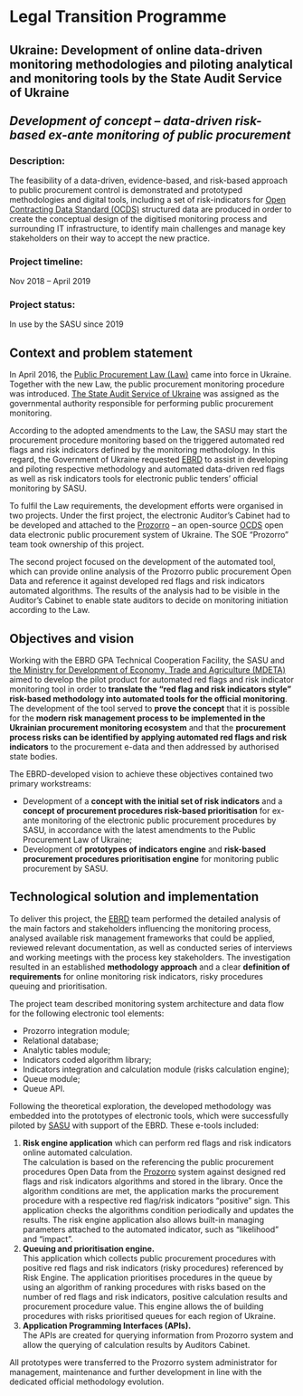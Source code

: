 # Legal Transition Programme

## Ukraine: Development of online data-driven monitoring methodologies and piloting analytical and monitoring tools by the State Audit Service of Ukraine </br> </br> _Development of concept – data-driven risk-based ex-ante monitoring of public procurement_

### Description:
The feasibility of a data-driven, evidence-based, and risk-based approach to public procurement control is demonstrated and prototyped methodologies and digital tools, including a set of risk-indicators for [Open Contracting Data Standard (OCDS)](https://standard.open-contracting.org/latest/en/) structured data are produced in order to create the conceptual design of the digitised monitoring process and surrounding IT infrastructure, to identify main challenges and manage key stakeholders on their way to accept the new practice.

### Project timeline:

Nov 2018 – April 2019

### Project status:
In use by the SASU since 2019

## Context and problem statement
In April 2016, the [Public Procurement Law (Law)](https://zakon.rada.gov.ua/laws/show/922-19) came into force in Ukraine. Together with the new Law, the public procurement monitoring procedure was introduced. [The State Audit Service of Ukraine](http://www.dkrs.gov.ua/kru/en/) was assigned as the governmental authority responsible for performing public procurement monitoring.

According to the adopted amendments to the Law, the SASU may start the procurement procedure monitoring based on the triggered automated red flags and risk indicators defined by the monitoring methodology. In this regard, the Government of Ukraine requested [EBRD](https://www.ebrd.com/home) to assist in developing and piloting respective methodology and automated data-driven red flags as well as risk indicators tools for electronic public tenders’ official monitoring by SASU.

To fulfil the Law requirements, the development efforts were organised in two projects. Under the first project, the electronic Auditor’s Cabinet had to be developed and attached to the [Prozorro](https://prozorro.gov.ua) – an open-source [OCDS](https://standard.open-contracting.org/latest/en/) open data electronic public procurement system of Ukraine. The SOE “Prozorro” team took ownership of this project. 

The second project focused on the development of the automated tool, which can provide online analysis of the Prozorro public procurement Open Data and reference it against developed red flags and risk indicators automated algorithms. The results of the analysis had to be visible in the Auditor’s Cabinet to enable state auditors to decide on monitoring initiation according to the Law.

## Objectives and vision
Working with the EBRD GPA Technical Cooperation Facility, the SASU and [the Ministry for Development of Economy, Trade and Agriculture (MDETA)](https://www.me.gov.ua/?lang=en-GB) aimed to develop the pilot product for automated red flags and risk indicator monitoring tool in order to **translate the “red flag and risk indicators style” risk-based methodology into automated tools for the official monitoring**. The development of the tool served to **prove the concept** that it is possible for the **modern risk management process to be implemented in the Ukrainian procurement monitoring ecosystem** and that the **procurement process risks can be identified by applying automated red flags and risk indicators** to the procurement e-data and then addressed by authorised state bodies.

The EBRD-developed vision to achieve these objectives contained two primary workstreams:
-	Development of a **concept with the initial set of risk indicators** and a **concept of procurement procedures risk-based prioritisation** for ex-ante monitoring of the electronic public procurement procedures by SASU, in accordance with the latest amendments to the Public Procurement Law of Ukraine;
-	Development of **prototypes of indicators engine** and **risk-based procurement procedures prioritisation engine** for monitoring public procurement by SASU.

## Technological solution and implementation
To deliver this project, the [EBRD](https://www.ebrd.com/home) team performed the detailed analysis of the main factors and stakeholders influencing the monitoring process, analysed available risk management frameworks that could be applied, reviewed relevant documentation, as well as conducted series of interviews and working meetings with the process key stakeholders. The investigation resulted in an established **methodology approach** and a clear **definition of requirements** for online monitoring risk indicators, risky procedures queuing and prioritisation.

The project team described monitoring system architecture and data flow for the following electronic tool elements:
-	Prozorro integration module;
-	Relational database;
-	Analytic tables module;
-	Indicators coded algorithm library; 
-	Indicators integration and calculation module (risks calculation engine); 
-	Queue module; 
-	Queue API.

Following the theoretical exploration, the developed methodology was embedded into the prototypes of electronic tools, which were successfully piloted by [SASU](http://www.dkrs.gov.ua/kru/en/) with support of the EBRD. These e-tools included:
1.	**Risk engine application** which can perform red flags and risk indicators online automated calculation. </br> The calculation is based on the referencing the public procurement procedures Open Data from the [Prozorro](https://prozorro.gov.ua) system against designed red flags and risk indicators algorithms and stored in the library. Once the algorithm conditions are met, the application marks the procurement procedure with a respective red flag/risk indicators “positive” sign. This application checks the algorithms condition periodically and updates the results. The risk engine application also allows built-in managing parameters attached to the automated indicator, such as “likelihood” and “impact”.
2.	**Queuing and prioritisation engine.** </br> This application which collects public procurement procedures with positive red flags and risk indicators (risky procedures) referenced by Risk Engine. The application prioritises procedures in the queue by using an algorithm of ranking procedures with risks based on the number of red flags and risk indicators, positive calculation results and procurement procedure value. This engine allows the of building procedures with risks prioritised queues for each region of Ukraine.
3.	**Application Programming Interfaces (APIs).** </br> The APIs are created for querying information from Prozorro system and allow the querying of calculation results by Auditors Cabinet.

All prototypes were transferred to the Prozorro system administrator for management, maintenance and further development in line with the dedicated official methodology evolution.

